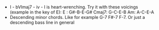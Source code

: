 

- I - bVImaj7 - iv - I is heart-wrenching. Try it with these voicings (example in the key of E): E : G#-B-E-G# Cmaj7: G-C-E-B Am: A-C-E-A
- Descending minor chords. Like for example G-7 F#-7 F-7. Or just a descending bass line in general
